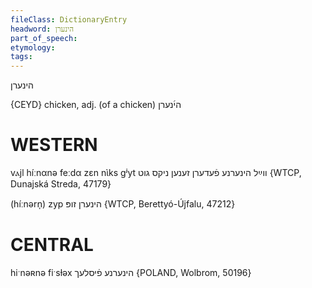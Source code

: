 ```yaml
---
fileClass: DictionaryEntry
headword: הינערן
part_of_speech: 
etymology: 
tags: 
---
```

הינערן

{CEYD}
chicken, adj. (of a chicken) הי֜נערן

WESTERN
========

vⲁjl híːnαnə feːdα zɛn nɩ̀ks gʲyt ווײַל הינערנע פֿעדערן זענען ניקס גוט {WTCP, Dunajská Streda, 47179}

(híːnərn̩) zyp הינערן זופּ {WTCP, Berettyó-Újfalu, 47212}

CENTRAL
========

hiˑnəʀnə fiˑsɫəx הינערנע פֿיסלעך {POLAND, Wolbrom, 50196}
